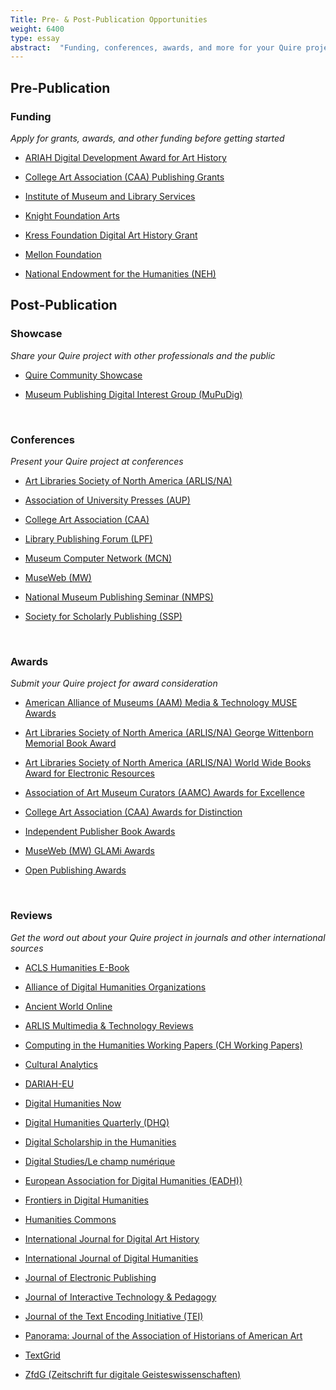 ```yaml
---
Title: Pre- & Post-Publication Opportunities
weight: 6400
type: essay
abstract:  "Funding, conferences, awards, and more for your Quire project"
---
```


## Pre-Publication

### Funding
*Apply for grants, awards, and other funding before getting started*

* [ARIAH Digital Development Award for Art History](http://www.ariah.info/ARIAHAWARDS.html)  

* [College Art Association (CAA) Publishing Grants](https://www.collegeart.org/programs/publishing-grants)  

* [Institute of Museum and Library Services](https://www.imls.gov/grants/available/digital-humanities-advancement-grants)

* [Knight Foundation Arts](https://knightfoundation.org/apply/)

* [Kress Foundation Digital Art History Grant](https://www.kressfoundation.org/Programs/Grants/Digital-Art-History)

* [Mellon Foundation](https://mellon.org/grants/grantmaking-policies-and-guidelines/grant-proposal-guidelines/)

* [National Endowment for the Humanities (NEH)](https://www.neh.gov/divisions/odh/resources-for-applicants-to-the-NEH-office-of-digital-humanities)

## Post-Publication

### Showcase
*Share your Quire project with other professionals and the public*

* [Quire Community Showcase](https://docs.google.com/forms/d/1R3mOLgsJCw9vx7PQJlVy8w1TRwgxFMWUiOo8TtuSI_A/edit)

* [Museum Publishing Digital Interest Group (MuPuDig)](https://docs.google.com/forms/d/e/1FAIpQLSeKK2mwSG9fpMgAFoE5qkjKvYUQK7U4596QikNxBB3mE9-ODQ/viewform)

<br/>

### Conferences
*Present your Quire project at conferences*

* [Art Libraries Society of North America (ARLIS/NA)](https://www.arlisna.org/conferences)

* [Association of University Presses (AUP)](https://aupresses.org/programs-events/annual-meeting/)

* [College Art Association (CAA)](https://www.collegeart.org/programs/conference/proposals)

* [Library Publishing Forum (LPF)](https://librarypublishing.org/forum/)

* [Museum Computer Network (MCN)](https://mcn.edu/mcn2021/)

* [MuseWeb (MW)](https://www.museweb.net/conferences/)

* [National Museum Publishing Seminar (NMPS)](https://grahamschool.uchicago.edu/programs-courses/annual-programs/national-museum-publishing-seminar)

* [Society for Scholarly Publishing (SSP)](https://customer.sspnet.org/SSP/Events/2021-Annual-Meeting/ssp/AM21/Home.aspx?hkey=7d306ff0-39b3-4bfd-b495-1aecdf286529)

<br/>

### Awards
*Submit your Quire project for award consideration*

* [American Alliance of Museums (AAM) Media & Technology MUSE Awards](https://www.aam-us.org/programs/awards-competitions/media-technology-muse-awards/)

* [Art Libraries Society of North America (ARLIS/NA) George Wittenborn Memorial Book Award](https://www.arlisna.org/george-wittenborn-memorial-book-award)

* [Art Libraries Society of North America (ARLIS/NA) World Wide Books Award for Electronic Resources](https://www.arlisna.org/worldwide-books-award-for-electronic-resources)

* [Association of Art Museum Curators (AAMC) Awards for Excellence](https://www.artcurators.org/page/Prizes)

* [College Art Association (CAA) Awards for Distinction](https://www.collegeart.org/programs/awards)

* [Independent Publisher Book Awards](https://ippyawards.com/84/about)

* [MuseWeb (MW) GLAMi Awards](https://www.museweb.net/best-of-the-web/)

* [Open Publishing Awards](https://openpublishingawards.org/)


<br/>

### Reviews
*Get the word out about your Quire project in journals and other international sources*

* [ACLS Humanities E-Book](https://www.humanitiesebook.org/about)

* [Alliance of Digital Humanities Organizations](https://adho.org/publications)

* [Ancient World Online](http://ancientworldonline.blogspot.com/)

* [ARLIS Multimedia & Technology Reviews](https://docs.google.com/forms/d/e/1FAIpQLScIWxx4cn4KS8aIt_KpSjsEEwZ7IjSrQepzH8re5A4s7OEEEw/viewform)

* [Computing in the Humanities Working Papers (CH Working Papers)](http://projects.chass.utoronto.ca/chwp/submit.html)

* [Cultural Analytics](https://culturalanalytics.org/for-authors)

* [DARIAH-EU](https://www.dariah.eu/about/publications/)

* [Digital Humanities Now](https://digitalhumanitiesnow.org/faq/)

* [Digital Humanities Quarterly (DHQ)](http://www.digitalhumanities.org/dhq/submissions/index.html)

* [Digital Scholarship in the Humanities](https://academic.oup.com/dsh/pages/General_Instructions)

* [Digital Studies/Le champ numérique](https://www.digitalstudies.org/about/submissions/)

* [European Association for Digital Humanities (EADH))](https://eadh.org/)

* [Frontiers in Digital Humanities](https://www.frontiersin.org/journals/digital-humanities#submission-checklist)

* [Humanities Commons](https://hcommons.org/)

* [International Journal for Digital Art History](https://dahj.org/contribute)

* [International Journal of Digital Humanities](https://www.springer.com/journal/42803/submission-guidelines)

* [Journal of Electronic Publishing](https://journals.publishing.umich.edu/jep/submissions/)

* [Journal of Interactive Technology & Pedagogy](https://jitp.commons.gc.cuny.edu/call-for-submissions/)

* [Journal of the Text Encoding Initiative (TEI)](https://journal.tei-c.org/index.php/journal/about/submissions)

* [Panorama: Journal of the Association of Historians of American Art](https://editions.lib.umn.edu/panorama/submissions/)

* [TextGrid](https://textgrid.de/en/)

* [ZfdG (Zeitschrift fur digitale Geisteswissenschaften)](https://zfdg.de/publizieren)
